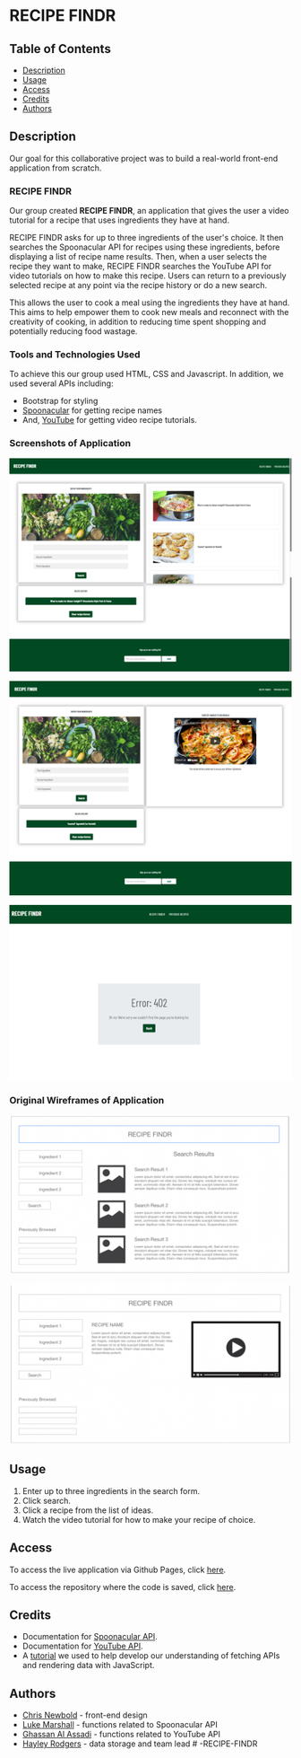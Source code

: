 # RECIPE FINDR

## Table of Contents

* [Description](#description)
* [Usage](#usage)
* [Access](#access)
* [Credits](#credits)
* [Authors](#authors)

## Description

Our goal for this collaborative project was to build a real-world front-end application from scratch.

### RECIPE FINDR

Our group created **RECIPE FINDR**, an application that gives the user a video tutorial for a recipe that uses ingredients they have at hand.

RECIPE FINDR asks for up to three ingredients of the user's choice. It then searches the Spoonacular API for recipes using these ingredients, before displaying a list of recipe name results. Then, when a user selects the recipe they want to make, RECIPE FINDR searches the YouTube API for video tutorials on how to make this recipe. Users can return to a previously selected recipe at any point via the recipe history or do a new search.

This allows the user to cook a meal using the ingredients they have at hand. This aims to help empower them to cook new meals and reconnect with the creativity of cooking, in addition to reducing time spent shopping and potentially reducing food wastage.

### Tools and Technologies Used

To achieve this our group used HTML, CSS and Javascript. In addition, we used several APIs including:

- Bootstrap for styling
- [Spoonacular](https://spoonacular.com/food-api/docs#Search-Recipes-by-Ingredients) for getting recipe names
- And, [YouTube](https://developers.google.com/youtube/v3/docs/) for getting video recipe tutorials.

### Screenshots of Application

![Screenshot1 of application in Google Chrome browser](./assets/images/Recipe%20FindR%20results.png)

![Screenshot2 of application in Google Chrome browser](./assets/images/Recipe%20FindR%20video%20result.png)

![Screenshot3 of application in Google Chrome browser](./assets/images/image.png)

### Original Wireframes of Application

![Screenshot1 of wireframe](./assets/images/wireframe_results.png)

![Screenshot2 of wireframe](./assets/images/wireframe_video.png)

## Usage

1. Enter up to three ingredients in the search form.
2. Click search.
3. Click a recipe from the list of ideas.
4. Watch the video tutorial for how to make your recipe of choice.

## Access

To access the live application via Github Pages, click [here](https://hayleyarodgers.github.io/recipe-finder/).

To access the repository where the code is saved, click [here](https://github.com/hayleyarodgers/recipe-finder).

## Credits

- Documentation for [Spoonacular API](https://spoonacular.com/food-api/docs#Search-Recipes-by-Ingredients).
- Documentation for [YouTube API](https://developers.google.com/youtube/v3/docs/).
- A [tutorial](https://www.youtube.com/watch?v=FN_ffvw_ksE&t=1018s) we used to help develop our understanding of fetching APIs and rendering data with JavaScript.

## Authors

- [Chris Newbold](https://github.com/ChrisNewbold) - front-end design
- [Luke Marshall](https://github.com/lukesudom) - functions related to Spoonacular API
- [Ghassan Al Assadi](https://github.com/ghassanalassadi) - functions related to YouTube API
- [Hayley Rodgers](https://github.com/hayleyarodgers) - data storage and team lead
#   - R E C I P E - F I N D R 
 
 